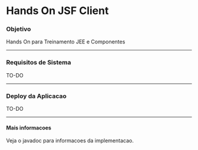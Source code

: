 # Hands On JSF Client

### Objetivo

Hands On para Treinamento JEE e Componentes

-----------

### Requisitos de Sistema

TO-DO

-----------

### Deploy da Aplicacao
 
 TO-DO
 
-----------

#### Mais informacoes

Veja o javadoc para informacoes da implementacao.